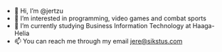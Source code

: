 - 👋 Hi, I’m @jertzu
- 👀 I’m interested in programming, video games and combat sports
- 🌱 I’m currently studying Business Information Technology at Haaga-Helia
- 📫 You can reach me through my email jere@sikstus.com

<!---
jertzu/jertzu is a ✨ special ✨ repository because its `README.md` (this file) appears on your GitHub profile.
You can click the Preview link to take a look at your changes.
--->
